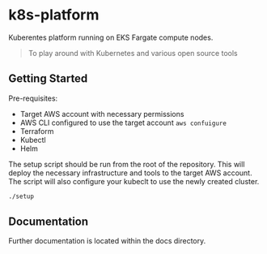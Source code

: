 # k8s-platform

Kuberentes platform running on EKS Fargate compute nodes.

> To play around with Kubernetes and various open source tools

## Getting Started

Pre-requisites:

- Target AWS account with necessary permissions
- AWS CLI configured to use the target account `aws confuigure`
- Terraform
- Kubectl
- Helm

The setup script should be run from the root of the repository. This will deploy the necessary infrastructure and tools to the target AWS account.
The script will also configure your kubeclt to use the newly created cluster.

```bash
./setup
```

## Documentation

Further documentation is located within the docs directory.
